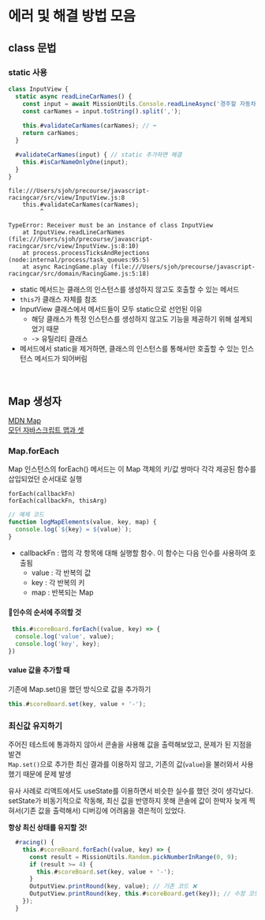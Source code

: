 # 에러 및 해결 방법 모음

## class 문법 

### static 사용 

```js
class InputView {
  static async readLineCarNames() {
    const input = await MissionUtils.Console.readLineAsync('경주할 자동차 이름을 입력하세요.(이름은 쉼표(,) 기준으로 구분)\n');
    const carNames = input.toString().split(',');
    
    this.#validateCarNames(carNames); // ⬅️
    return carNames;
  }

  #validateCarNames(input) { // static 추가하면 해결
    this.#isCarNameOnlyOne(input);
  }
}
```

```
file:///Users/sjoh/precourse/javascript-racingcar/src/view/InputView.js:8
    this.#validateCarNames(carNames);
         ^
         
TypeError: Receiver must be an instance of class InputView
    at InputView.readLineCarNames (file:///Users/sjoh/precourse/javascript-racingcar/src/view/InputView.js:8:10)
    at process.processTicksAndRejections (node:internal/process/task_queues:95:5)
    at async RacingGame.play (file:///Users/sjoh/precourse/javascript-racingcar/src/domain/RacingGame.js:5:18)
```

- static 메서드는 클래스의 인스턴스를 생성하지 않고도 호출할 수 있는 메서드
- `this`가 클래스 자체를 참조
- InputView 클래스에서 메서드들이 모두 static으로 선언된 이유 
  - 해당 클래스가 특정 인스턴스를 생성하지 않고도 기능을 제공하기 위해 설계되었기 때문
  - -> 유틸리티 클래스
- 메서드에서 static을 제거하면, 클래스의 인스턴스를 통해서만 호출할 수 있는 인스턴스 메서드가 되어버림


<br>

## Map 생성자 

[MDN Map](https://developer.mozilla.org/ko/docs/Web/JavaScript/Reference/Global_Objects/Map/set)  
[모던 자바스크립트 맵과 셋](https://ko.javascript.info/map-set)

### Map.forEach

Map 인스턴스의 forEach() 메서드는 이 Map 객체의 키/값 쌍마다 각각 제공된 함수를 삽입되었던 순서대로 실행

```
forEach(callbackFn)
forEach(callbackFn, thisArg)
```

```js
// 예제 코드
function logMapElements(value, key, map) {
  console.log(`${key} = ${value}`);
}
```

* callbackFn : 맵의 각 항목에 대해 실행할 함수. 이 함수는 다음 인수를 사용하여 호출됨
  * value : 각 반복의 값
  * key : 각 반복의 키
  * map : 반복되는 Map

#### 🚨인수의 순서에 주의할 것

```js
 this.#scoreBoard.forEach((value, key) => {
  console.log('value', value);
  console.log('key', key);
})
```

#### value 값을 추가할 때

기존에 Map.set()을 했던 방식으로 값을 추가하기

```js
this.#scoreBoard.set(key, value + '-');
```


### 최신값 유지하기

주어진 테스트에 통과하지 않아서 콘솔을 사용해 값을 출력해보았고, 문제가 된 지점을 발견   
`Map.set()`으로 추가한 최신 결과를 이용하지 않고, 기존의 값(`value`)을 불러와서 사용했기 때문에 문제 발생

유사 사례로 리액트에서도 useState를 이용하면서 비슷한 실수를 했던 것이 생각났다.   
setState가 비동기적으로 작동해, 최신 값을 반영하지 못해 콘솔에 값이 한박자 늦게 찍혀서(기존 값을 출력해서) 디버깅에 어려움을 겪은적이 있었다.

**항상 최신 상태를 유지할 것!**

```js
  #racing() {
    this.#scoreBoard.forEach((value, key) => {
      const result = MissionUtils.Random.pickNumberInRange(0, 9);
      if (result >= 4) {
        this.#scoreBoard.set(key, value + '-');
      }
      OutputView.printRound(key, value); // 기존 코드 ❌   
      OutputView.printRound(key, this.#scoreBoard.get(key)); // 수정 코드 ✅   
    });
  }
```
